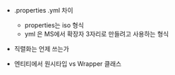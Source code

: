 
- .properties .yml 차이
	- properties는 iso 형식
	- yml 은 MS에서 확장자 3자리로 만들려고 사용하는 형식

- 직렬화는 언제 쓰는가

- 엔티티에서 원시타입 vs Wrapper 클래스